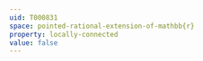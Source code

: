 ```yaml
---
uid: T000831
space: pointed-rational-extension-of-mathbb{r}
property: locally-connected
value: false
---
```

